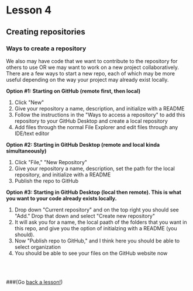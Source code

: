 # Lesson 4

## Creating repositories

### Ways to create a repository 

We also may have code that we want to contribute to the repository for others to use OR we may want to work on a new project collaboratively.  There are a few ways to start a new repo, each of which may be more useful depending on the way your project may already exist locally.

**Option #1: Starting on GitHub (remote first, then local)**

1. Click "New"
2. Give your repository a name, description, and initialize with a README
3. Follow the instructions in the "Ways to access a repository" to add this repository to your GitHub Desktop and create a local repository
4. Add files through the normal File Explorer and edit files through any IDE/text editor

**Option #2: Starting in GitHub Desktop (remote and local kinda simultaneously)**

1. Click "File," "New Repository"
2. Give your repository a name, description, set the path for the local repository, and initialize with a README
3. Publish the repo to GitHub 

**Option #3: Starting in GitHub Desktop (local then remote). This is what you want to your code already exists locally.**
1. Drop down "Current repository" and on the top right you should see "Add." Drop that down and select "Create new repository"
2. It will ask you for a name, the local paath of the folders that you want in this repo, and give you the option of initialzing with a README (you should).
3. Now "Publish repo to GitHub," and I think here you should be able to select organization
4. You should be able to see your files on the GitHub website now

<br>
<br>


###(Go [back a lesson!](https://github.com/NowacekLab/Welcome/blob/master/lesson3.md))

